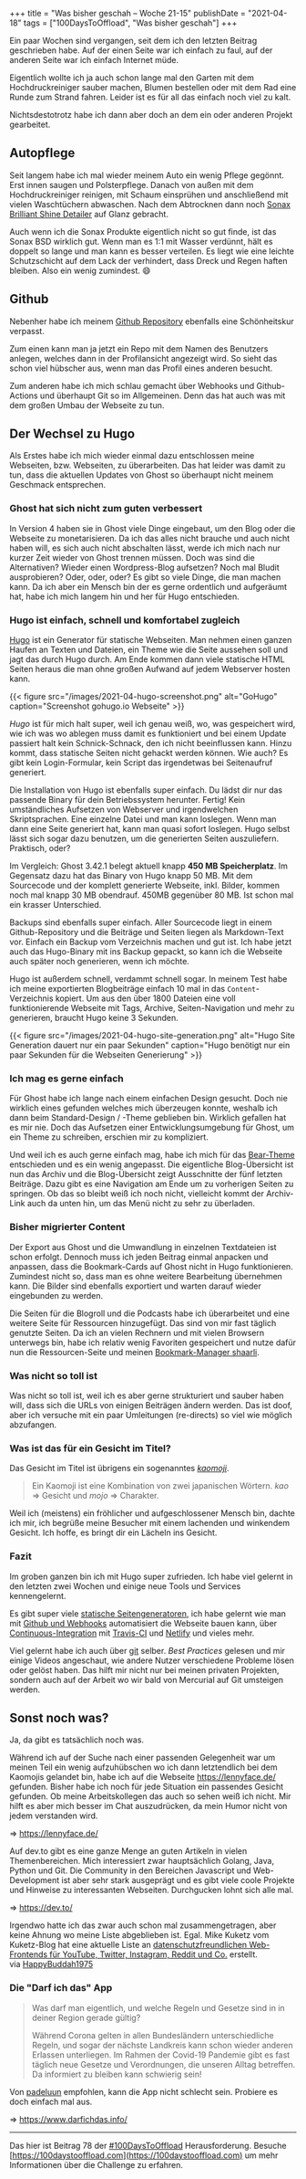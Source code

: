 +++
title = "Was bisher geschah – Woche 21-15"
publishDate = "2021-04-18"
tags = ["100DaysToOffload", "Was bisher geschah"]
+++

Ein paar Wochen sind vergangen, seit dem ich den letzten Beitrag geschrieben habe. Auf der einen Seite war ich einfach zu faul, auf der anderen Seite war ich einfach Internet müde. 

Eigentlich wollte ich ja auch schon lange mal den Garten mit dem Hochdruckreiniger sauber machen, Blumen bestellen oder mit dem Rad eine Runde zum Strand fahren. Leider ist es für all das einfach noch viel zu kalt. 

Nichtsdestotrotz habe ich dann aber doch an dem ein oder anderen Projekt gearbeitet.

<!--more-->


## Autopflege

Seit langem habe ich mal wieder meinem Auto ein wenig Pflege gegönnt. Erst innen saugen und Polsterpflege. Danach von außen mit dem Hochdruckreiniger reinigen, mit Schaum einsprühen und anschließend mit vielen Waschtüchern abwaschen. Nach dem Abtrocknen dann noch [Sonax Brilliant Shine Detailer](https://www.sonax.de/pflegeprodukte/profiline/profiline-brilliant-shine-detailer/profiline-brilliant-shine-detailer-5-l) auf Glanz gebracht. 

Auch wenn ich die Sonax Produkte eigentlich nicht so gut finde, ist das Sonax BSD wirklich gut. Wenn man es 1:1 mit Wasser verdünnt, hält es doppelt so lange und man kann es besser verteilen. Es liegt wie eine leichte Schutzschicht auf dem Lack der verhindert, dass Dreck und Regen haften bleiben. Also ein wenig zumindest. :smile:

## Github

Nebenher habe ich meinem [Github Repository](https://github.com/cblte) ebenfalls eine Schönheitskur verpasst. 

Zum einen kann man ja jetzt ein Repo mit dem Namen des Benutzers anlegen, welches dann in der Profilansicht angezeigt wird. So sieht das schon viel hübscher aus, wenn man das Profil eines anderen besucht. 

Zum anderen habe ich mich schlau gemacht über Webhooks und Github-Actions und überhaupt Git so im Allgemeinen. Denn das hat auch was mit dem großen Umbau der Webseite zu tun.


## Der Wechsel zu Hugo

Als Erstes habe ich mich wieder einmal dazu entschlossen meine Webseiten, bzw. Webseiten, zu überarbeiten. Das hat leider was damit zu tun, dass die aktuellen Updates von Ghost so überhaupt nicht meinem Geschmack entsprechen. 

### Ghost hat sich nicht zum guten verbessert

In Version 4 haben sie in Ghost viele Dinge eingebaut, um den Blog oder die Webseite zu monetarisieren. Da ich das alles nicht brauche und auch nicht haben will, es sich auch nicht abschalten lässt, werde ich mich nach nur kurzer Zeit wieder von Ghost trennen müssen. Doch was sind die Alternativen? Wieder einen Wordpress-Blog aufsetzen? Noch mal Bludit ausprobieren? Oder, oder, oder? Es gibt so viele Dinge, die man machen kann. Da ich aber ein Mensch bin der es gerne ordentlich und aufgeräumt hat, habe ich mich langem hin und her für Hugo entschieden. 

### Hugo ist einfach, schnell und komfortabel zugleich

[Hugo](https://gohugo.io) ist ein Generator für statische Webseiten. Man nehmen einen ganzen Haufen an Texten und Dateien, ein Theme wie die Seite aussehen soll und jagt das durch Hugo durch. Am Ende kommen dann viele statische HTML Seiten heraus die man ohne großen Aufwand auf jedem Webserver hosten kann. 

{{< figure src="/images/2021-04-hugo-screenshot.png" alt="GoHugo" caption="Screenshot gohugo.io Webseite" >}}

_Hugo_ ist für mich halt super, weil ich genau weiß, wo, was gespeichert wird, wie ich was wo ablegen muss damit es funktioniert und bei einem Update passiert halt kein Schnick-Schnack, den ich nicht beeinflussen kann. Hinzu kommt, dass statische Seiten nicht gehackt werden können. Wie auch? Es gibt kein Login-Formular, kein Script das irgendetwas bei Seitenaufruf generiert. 

Die Installation von Hugo ist ebenfalls super einfach. Du lädst dir nur das passende Binary für dein Betriebssystem herunter. Fertig! Kein umständliches Aufsetzen von Webserver und irgendwelchen Skriptsprachen. Eine einzelne Datei und man kann loslegen. Wenn man dann eine Seite generiert hat, kann man quasi sofort loslegen. Hugo selbst lässt sich sogar dazu benutzen, um die generierten Seiten auszuliefern. Praktisch, oder? 

Im Vergleich: Ghost 3.42.1 belegt aktuell knapp **450 MB Speicherplatz**.
Im Gegensatz dazu hat das Binary von Hugo knapp 50 MB. Mit dem Sourcecode und der komplett generierte Webseite, inkl. Bilder, kommen noch mal knapp 30 MB obendrauf. 450MB gegenüber 80 MB. Ist schon mal ein krasser Unterschied. 

Backups sind ebenfalls super einfach. Aller Sourcecode liegt in einem Github-Repository und die Beiträge und Seiten liegen als Markdown-Text vor. Einfach ein Backup vom Verzeichnis machen und gut ist. Ich habe jetzt auch das Hugo-Binary mit ins Backup gepackt, so kann ich die Webseite auch später noch generieren, wenn ich möchte.

Hugo ist außerdem schnell, verdammt schnell sogar. In meinem Test habe ich meine exportierten Blogbeiträge einfach 10 mal in das `Content`-Verzeichnis kopiert. Um aus den über 1800 Dateien eine voll funktionierende Webseite mit Tags, Archive, Seiten-Navigation und mehr zu generieren, braucht Hugo keine 3 Sekunden.

{{< figure src="/images/2021-04-hugo-site-generation.png" alt="Hugo Site Generation dauert nur ein paar Sekunden" caption="Hugo benötigt nur ein paar Sekunden für die Webseiten Generierung" >}}

### Ich mag es gerne einfach

Für Ghost habe ich lange nach einem einfachen Design gesucht. Doch nie wirklich eines gefunden welches mich überzeugen konnte, weshalb ich dann beim Standard-Design / -Theme geblieben bin. Wirklich gefallen hat es mir nie. Doch das Aufsetzen einer Entwicklungsumgebung für Ghost, um ein Theme zu schreiben, erschien mir zu kompliziert. 

Und weil ich es auch gerne einfach mag, habe ich mich für das [Bear-Theme](https://github.com/janraasch/hugo-bearblog/) entschieden und es ein wenig angepasst. Die eigentliche Blog-Übersicht ist nun das Archiv und die Blog-Übersicht zeigt Ausschnitte der fünf letzten Beiträge. Dazu gibt es eine Navigation am Ende um zu vorherigen Seiten zu springen. Ob das so bleibt weiß ich noch nicht, vielleicht kommt der Archiv-Link auch da unten hin, um das Menü nicht zu sehr zu überladen. 

### Bisher migrierter Content

Der Export aus Ghost und die Umwandlung in einzelnen Textdateien ist schon erfolgt. Dennoch muss ich jeden Beitrag einmal anpacken und anpassen, dass die Bookmark-Cards auf Ghost nicht in Hugo funktionieren. Zumindest nicht so, dass man es ohne weitere Bearbeitung übernehmen kann. Die Bilder sind ebenfalls exportiert und warten darauf wieder eingebunden zu werden. 

Die Seiten für die Blogroll und die Podcasts habe ich überarbeitet und eine weitere Seite für Ressourcen hinzugefügt. Das sind von mir fast täglich genutzte Seiten. Da ich an vielen Rechnern und mit vielen Browsern unterwegs bin, habe ich relativ wenig Favoriten gespeichert und nutze dafür nun die Ressourcen-Seite und meinen [Bookmark-Manager shaarli](https://bm.zn80.net). 

### Was nicht so toll ist

Was nicht so toll ist, weil ich es aber gerne strukturiert und sauber haben will, dass sich die URLs von einigen Beiträgen ändern werden. Das ist doof, aber ich versuche mit ein paar Umleitungen (re-directs) so viel wie möglich abzufangen. 

### Was ist das für ein Gesicht im Titel?

Das Gesicht im Titel ist übrigens ein sogenanntes [_kaomoji_](https://www.mimikama.at/aktuelles/emojis-fr-fortgeschrittene-kaomojis-teil-1-hilfecenter/). 

> Ein Kaomoji ist eine Kombination von zwei japanischen Wörtern. _kao_ => Gesicht und _mojo_ => Charakter. 

Weil ich (meistens) ein fröhlicher und aufgeschlossener Mensch bin, dachte ich mir, ich begrüße meine Besucher mit einem lachenden und winkendem Gesicht. Ich hoffe, es bringt dir ein Lächeln ins Gesicht.


### Fazit

Im groben ganzen bin ich mit Hugo super zufrieden. Ich habe viel gelernt in den letzten zwei Wochen und einige neue Tools und Services kennengelernt. 

Es gibt super viele [statische Seitengeneratoren](https://https://jamstack.org/generators/), ich habe gelernt wie man mit [Github und Webhooks](https://docs.github.com/en/github-ae@latest/developers/webhooks-and-events/webhooks) automatisiert die Webseite bauen kann, über [Continuous-Integration](https://docs.github.com/en/github-ae@latest/actions/guides/setting-up-continuous-integration-using-workflow-templates) mit [Travis-CI](https://travis-ci.com/) und [Netlify](https://www.netlify.com/) und vieles mehr. 

Viel gelernt habe ich auch über [git](https://www.git-scm.com) selber. _Best Practices_ gelesen und mir einige Videos angeschaut, wie andere Nutzer verschiedene Probleme lösen oder gelöst haben. Das hilft mir nicht nur bei meinen privaten Projekten, sondern auch auf der Arbeit wo wir bald von Mercurial auf Git umsteigen werden. 


## Sonst noch was?

Ja, da gibt es tatsächlich noch was. 

Während ich auf der Suche nach einer passenden Gelegenheit war um meinen Teil ein wenig aufzuhübschen wo ich dann letztendlich bei dem Kaomojis gelandet bin, habe ich auf die Webseite <https://lennyface.de/> gefunden. Bisher habe ich noch für jede Situation ein passendes Gesicht gefunden. Ob meine Arbeitskollegen das auch so sehen weiß ich nicht. Mir hilft es aber mich besser im Chat auszudrücken, da mein Humor nicht von jedem verstanden wird.

=> https://lennyface.de/

Auf dev.to gibt es eine ganze Menge an guten Artikeln in vielen Themenbereichen. Mich interessiert zwar hauptsächlich Golang, Java, Python und Git. Die Community in den Bereichen Javascript und Web-Development ist aber sehr stark ausgeprägt und es gibt viele coole Projekte und Hinweise zu interessanten Webseiten. Durchgucken lohnt sich alle mal.

=> https://dev.to/

Irgendwo hatte ich das zwar auch schon mal zusammengetragen, aber keine Ahnung wo meine Liste abgeblieben ist. Egal. Mike Kuketz vom Kuketz-Blog hat eine aktuelle Liste an [datenschutzfreundlichen Web-Frontends für YouTube, Twitter, Instagram, Reddit und Co.](https://www.kuketz-blog.de/datenschutzfreundliche-web-frontends-fuer-youtube-twitter-instagram-reddit-und-co/) erstellt.  
via [HappyBuddah1975](https://happybuddha1975.de/15-kw-2021/)


### Die "Darf ich das" App

> Was darf man eigentlich, und welche Regeln und Gesetze sind in in deiner Region gerade gültig?
> 
> Während Corona gelten in allen Bundesländern unterschiedliche Regeln, und sogar der nächste Landkreis kann schon wieder anderen Erlassen unterliegen. Im Rahmen der Covid-19 Pandemie gibt es fast täglich neue Gesetze und Verordnungen, die unseren Alltag betreffen. Da informiert zu bleiben kann schwierig sein! 

Von [padeluun](https://twitter.com/padeluun/status/1383554877322719236) empfohlen, kann die App nicht schlecht sein. Probiere es doch einfach mal aus. 

=> <https://www.darfichdas.info/>


---

Das hier ist Beitrag 78 der [#100DaysToOffload](/tag/100DaysToOffload) Herausforderung. Besuche [https://100daystooffload.com](https://100daystooffload.com) um mehr Informationen über die Challenge zu erfahren.